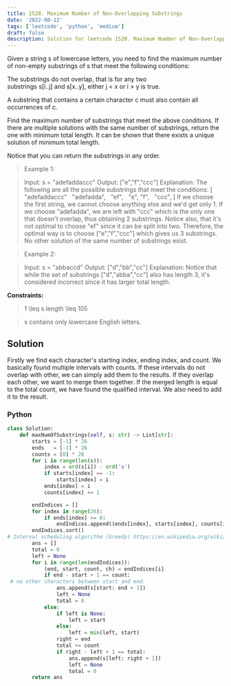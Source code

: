 ```yaml
---
title: 1520. Maximum Number of Non-Overlapping Substrings
date: '2022-08-12'
tags: ['leetcode', 'python', 'medium']
draft: false
description: Solution for leetcode 1520. Maximum Number of Non-Overlapping Substrings
---
```



Given a string s of lowercase letters, you need to find the maximum number of non-empty substrings of s that meet the following conditions:

The substrings do not overlap, that is for any two substrings s[i..j] and s[x..y], either j < x or i > y is true.

A substring that contains a certain character c must also contain all occurrences of c.

Find the maximum number of substrings that meet the above conditions. If there are multiple solutions with the same number of substrings, return the one with minimum total length. It can be shown that there exists a unique solution of minimum total length.

Notice that you can return the substrings in any order.

 > Example 1:

 > Input: s <TeX>=</TeX> "adefaddaccc"
 > Output: ["e","f","ccc"]
 > Explanation: The following are all the possible substrings that meet the conditions:
 > [
 >   "adefaddaccc"
 >   "adefadda",
 >   "ef",
 >   "e",
 >   "f",
 >   "ccc",
 > ]
 > If we choose the first string, we cannot choose anything else and we'd get only 1. If we choose "adefadda", we are left with "ccc" which is the only one that doesn't overlap, thus obtaining 2 substrings. Notice also, that it's not optimal to choose "ef" since it can be split into two. Therefore, the optimal way is to choose ["e","f","ccc"] which gives us 3 substrings. No other solution of the same number of substrings exist.

 > Example 2:

 > Input: s <TeX>=</TeX> "abbaccd"
 > Output: ["d","bb","cc"]
 > Explanation: Notice that while the set of substrings ["d","abba","cc"] also has length 3, it's considered incorrect since it has larger total length.

**Constraints:**

 > 1 <TeX>\leq</TeX> s.length <TeX>\leq</TeX> 105

 > s contains only lowercase English letters.

## Solution
Firstly we find each character's starting index, ending index, and count. We basically found multiple intervals with counts. If these intervals do not overlap with other, we can simply add them to the results. If they overlap each other, we want to merge them together. If the merged length is equal to the total count, we have found the qualified interval. We also need to add it to the result.

### Python
```python
class Solution:
    def maxNumOfSubstrings(self, s: str) -> List[str]:
        starts = [-1] * 26
        ends   = [-1] * 26
        counts = [0] * 26
        for i in range(len(s)):
            index = ord(s[i]) - ord('a')
            if starts[index] == -1:
                starts[index] = i
            ends[index] = i
            counts[index] += 1

        endIndices = []
        for index in range(26):
            if ends[index] >= 0:
                endIndices.append((ends[index], starts[index], counts[index] , chr(index + ord('a'))))
        endIndices.sort() 
# Interval scheduling algorithm (Greedy) https://en.wikipedia.org/wiki/Interval_scheduling
        ans = []
        total = 0
        left = None
        for i in range(len(endIndices)):
            (end, start, count, ch) = endIndices[i]
            if end - start + 1 == count:
 # no other characters between start and end.
                ans.append(s[start: end + 1])
                left = None
                total = 0
            else:
                if left is None:
                    left = start
                else:
                    left = min(left, start)
                right = end
                total += count
                if right - left + 1 == total:
                    ans.append(s[left: right + 1])
                    left = None
                    total = 0
        return ans
```
